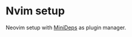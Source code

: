 # Nvim setup

Neovim setup with [MiniDeps](https://github.com/echasnovski/mini.deps) as plugin manager.
